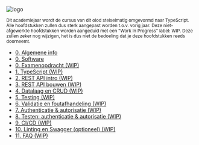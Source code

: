 <!-- markdownlint-disable first-line-h1 -->

![logo](../images/HOGENT_Logo.png ':size=33%')

<small>
  Dit academiejaar wordt de cursus van dit olod stelselmatig omgevormd naar TypeScript. Alle hoofdstukken zullen dus sterk aangepast worden t.o.v. vorig jaar. Deze niet-afgewerkte hoofdstukken worden aangeduid met een "Work In Progress" label: WIP. Deze zullen zeker nog wijzigen, het is dus niet de bedoeling dat je deze hoofdstukken reeds doorneemt.
</small>

- [0. Algemene info](/0-intro/situering.md)
- [0. Software](/0-intro/software.md)
- [0. Examenopdracht (WIP)](/0-intro/examenopdracht.md)
- [1. TypeScript (WIP)](/1-typescript/index.md)
- [2. REST API intro (WIP)](/2-REST_api_intro/index.md)
- [3. REST API bouwen (WIP)](/3-REST_api_bouwen/index.md)
- [4. Datalaag en CRUD (WIP)](/4-datalaag/index.md)
- [5. Testing (WIP)](/5-testing/index.md)
- [6. Validatie en foutafhandeling (WIP)](/6-validatie/index.md)
- [7. Authenticatie & autorisatie (WIP)](/7-authenticatie/index.md)
- [8. Testen: authenticatie & autorisatie (WIP)](/8-auth_testing/index.md)
- [9. CI/CD (WIP)](/9-cicd/index.md)
- [10. Linting en Swagger (optioneel) (WIP)](/10-linting_swagger/index.md)
- [11. FAQ (WIP)](/11_faq/index.md)

